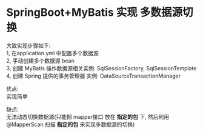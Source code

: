 # SpringBoot+MyBatis 实现 多数据源切换
大致实现步骤如下:  
1, 在application.yml 中配置多个数据源  
2, 手动创建多个数据源 bean   
3, 创建 MyBatis 操作数据源相关实例: SqlSessionFactory, SqlSessionTemplate  
4, 创建 Spring 提供的事务管理器 实例: DataSourceTransactionManager   



优点:  
实现简单

缺点:  
无法动态切换数据源(只能把 mapper接口 放在 **指定的包** 下, 然后利用 @MapperScan 扫描 **指定的包** 来实现多数据源的切换)